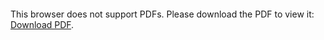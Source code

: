 <object data="christ-in-song/CIS1908pdfs/893.pdf" type="application/pdf" width="100%" height="1024px">
    <embed src="christ-in-song/CIS1908pdfs/893.pdf">
        <p>This browser does not support PDFs. Please download the PDF to view it: <a href="christ-in-song/CIS1908pdfs/893.pdf">Download PDF</a>.</p>
    </embed>
</object>
